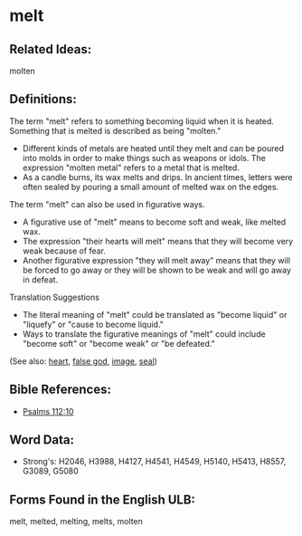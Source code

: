 # melt

## Related Ideas:

molten

## Definitions:

The term "melt" refers to something becoming liquid when it is heated. Something that is melted is described as being "molten."

* Different kinds of metals are heated until they melt and can be poured into molds in order to make things such as weapons or idols. The expression "molten metal" refers to a metal that is melted.
* As a candle burns, its wax melts and drips. In ancient times, letters were often sealed by pouring a small amount of melted wax on the edges.

The term "melt" can also be used in figurative ways.

* A figurative use of "melt" means to become soft and weak, like melted wax.
* The expression "their hearts will melt" means that they will become very weak because of fear.
* Another figurative expression "they will melt away" means that they will be forced to go away or they will be shown to be weak and will go away in defeat.

Translation Suggestions

* The literal meaning of "melt" could be translated as "become liquid" or "liquefy" or "cause to become liquid."
* Ways to translate the figurative meanings of "melt" could include "become soft" or "become weak" or "be defeated."

(See also: [heart](../kt/heart.md), [false god](../kt/falsegod.md), [image](../other/image.md), [seal](../other/seal.md))

## Bible References:

* [Psalms 112:10](rc://en/tn/help/psa/112/010)

## Word Data:

* Strong's: H2046, H3988, H4127, H4541, H4549, H5140, H5413, H8557, G3089, G5080

## Forms Found in the English ULB:

melt, melted, melting, melts, molten
